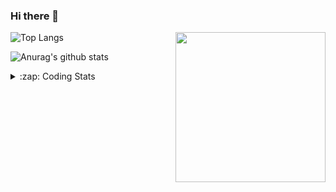### Hi there 👋

<!--
**tao8687/tao8687** is a ✨ _special_ ✨ repository because its `README.md` (this file) appears on your GitHub profile.

Here are some ideas to get you started:

- 🔭 I’m currently working on ...
- 🌱 I’m currently learning ...
- 👯 I’m looking to collaborate on ...
- 🤔 I’m looking for help with ...
- 💬 Ask me about ...
- 📫 How to reach me: ...
- 😄 Pronouns: ...
- ⚡ Fun fact: ...
-->

<img align='right' src="https://media.giphy.com/media/M9gbBd9nbDrOTu1Mqx/giphy.gif" width="240">

  
![Top Langs](https://github-readme-stats.vercel.app/api/top-langs/?username=tao8687&layout=compact&title_color=23238E&text_color=A67D3D)

![Anurag's github stats](https://github-readme-stats.vercel.app/api?username=tao8687&show_icons=true&&text_color=A67D3D&title_color=23238E&show_icons=false&count_private=true&hide=stars)

<details>
  <summary>:zap: Coding Stats</summary>
  <br>
    
<!--START_SECTION:waka-->

```txt
From: 29 November 2024 - To: 06 December 2024

C++                   7 hrs 26 mins   ██████████░░░░░░░░░░░░░░░   40.47 %
YAML                  4 hrs 59 mins   ██████▓░░░░░░░░░░░░░░░░░░   27.16 %
reStructuredText      1 hr 26 mins    ██░░░░░░░░░░░░░░░░░░░░░░░   07.85 %
Python                1 hr 24 mins    ██░░░░░░░░░░░░░░░░░░░░░░░   07.61 %
Other                 1 hr 20 mins    █▓░░░░░░░░░░░░░░░░░░░░░░░   07.29 %
```

<!--END_SECTION:waka-->
</details>
